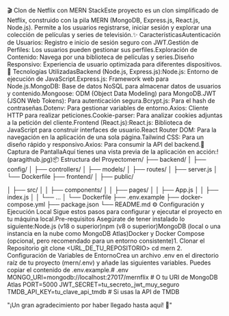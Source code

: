 

🎬 Clon de Netflix con MERN StackEste proyecto es un clon simplificado de Netflix, construido con la pila MERN (MongoDB, Express.js, React.js, Node.js). Permite a los usuarios registrarse, iniciar sesión y explorar una colección de películas y series de televisión.✨ CaracterísticasAutenticación de Usuarios: Registro e inicio de sesión seguro con JWT.Gestión de Perfiles: Los usuarios pueden gestionar sus perfiles.Exploración de Contenido: Navega por una biblioteca de películas y series.Diseño Responsivo: Experiencia de usuario optimizada para diferentes dispositivos.🚀 Tecnologías UtilizadasBackend (Node.js, Express.js):Node.js: Entorno de ejecución de JavaScript.Express.js: Framework web para Node.js.MongoDB: Base de datos NoSQL para almacenar datos de usuarios y contenido.Mongoose: ODM (Object Data Modeling) para MongoDB.JWT (JSON Web Tokens): Para autenticación segura.Bcrypt.js: Para el hash de contraseñas.Dotenv: Para gestionar variables de entorno.Axios: Cliente HTTP para realizar peticiones.Cookie-parser: Para analizar cookies adjuntas a la petición del cliente.Frontend (React.js):React.js: Biblioteca de JavaScript para construir interfaces de usuario.React Router DOM: Para la navegación en la aplicación de una sola página.Tailwind CSS: Para un diseño rápido y responsivo.Axios: Para consumir la API del backend.📸 Captura de PantallaAquí tienes una vista previa de la aplicación en acción:!(paragithub.jpg)📦 Estructura del Proyectomern/
├── backend/
│ ├── config/
│ ├── controllers/
│ ├── models/
│ ├── routes/
│ ├── server.js
│ └── Dockerfile
├── frontend/
│ ├── public/

│ ├── src/
│ │ ├── components/
│ │ ├── pages/
│ │ ├── App.js
│ │ ├── index.js
│ │ └── ...
│ └── Dockerfile
├── .env.example
├── docker-compose.yml
├── package.json
└── README.md
⚙️ Configuración y Ejecución Local Sigue estos pasos para configurar y ejecutar el proyecto en tu máquina local.Pre-requisitos Asegúrate de tener instalado lo siguiente:Node.js (v18 o superior)npm (v8 o superior)MongoDB (local o una instancia en la nube como MongoDB Atlas)Docker y Docker Compose (opcional, pero recomendado para un entorno consistente)1. Clonar el Repositorio git clone <URL_DE_TU_REPOSITORIO>
cd mern 2. Configuración de Variables de EntornoCrea un archivo .env en el directorio raíz de tu proyecto (mern/.env) y añade las siguientes variables. Puedes copiar el contenido de .env.example.# .env
MONGO_URI=mongodb://localhost:27017/mernflix # O tu URI de MongoDB Atlas
PORT=5000
JWT_SECRET=tu_secreto_jwt_muy_seguro
TMDB_API_KEY=tu_clave_api_tmdb # Si usas la API de TMDB

"¡Un gran agradecimiento por haber llegado hasta aquí! 🍻"
